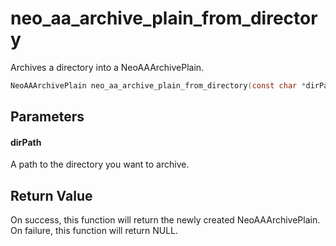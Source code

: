 # neo_aa_archive_plain_from_directory
Archives a directory into a NeoAAArchivePlain.

```c
NeoAAArchivePlain neo_aa_archive_plain_from_directory(const char *dirPath);
```

## Parameters

#### dirPath

A path to the directory you want to archive.

## Return Value

On success, this function will return the newly created NeoAAArchivePlain. On failure, this function will return NULL.
